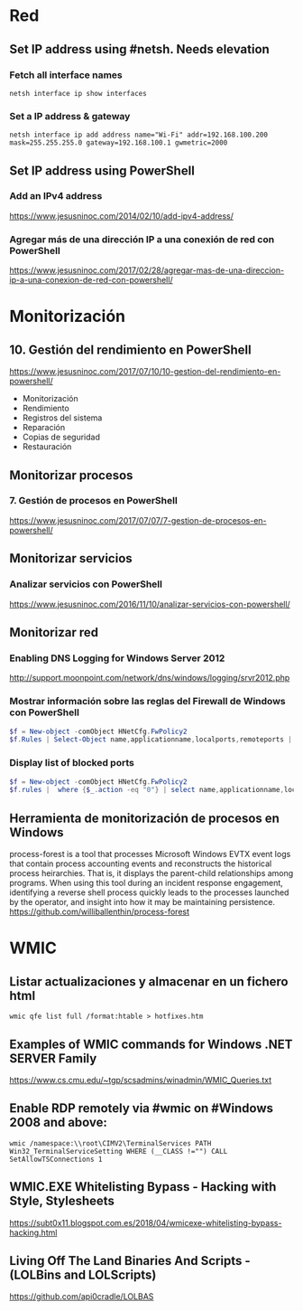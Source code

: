 # Red
## Set IP address using #netsh. Needs elevation
### Fetch all interface names
```MS-DOS
netsh interface ip show interfaces
```
### Set a IP address & gateway
```MS-DOS
netsh interface ip add address name="Wi-Fi" addr=192.168.100.200 mask=255.255.255.0 gateway=192.168.100.1 gwmetric=2000
```

## Set IP address using PowerShell
### Add an IPv4 address
https://www.jesusninoc.com/2014/02/10/add-ipv4-address/

### Agregar más de una dirección IP a una conexión de red con PowerShell
https://www.jesusninoc.com/2017/02/28/agregar-mas-de-una-direccion-ip-a-una-conexion-de-red-con-powershell/

# Monitorización

## 10. Gestión del rendimiento en PowerShell
https://www.jesusninoc.com/2017/07/10/10-gestion-del-rendimiento-en-powershell/

- Monitorización
- Rendimiento
- Registros del sistema
- Reparación
- Copias de seguridad
- Restauración

## Monitorizar procesos
### 7. Gestión de procesos en PowerShell
https://www.jesusninoc.com/2017/07/07/7-gestion-de-procesos-en-powershell/

## Monitorizar servicios
### Analizar servicios con PowerShell
https://www.jesusninoc.com/2016/11/10/analizar-servicios-con-powershell/

## Monitorizar red
### Enabling DNS Logging for Windows Server 2012
http://support.moonpoint.com/network/dns/windows/logging/srvr2012.php

### Mostrar información sobre las reglas del Firewall de Windows con PowerShell
```PowerShell
$f = New-object -comObject HNetCfg.FwPolicy2
$f.Rules | Select-Object name,applicationname,localports,remoteports | Out-GridView
```

### Display list of blocked ports
```PowerShell
$f = New-object -comObject HNetCfg.FwPolicy2
$f.rules |  where {$_.action -eq "0"} | select name,applicationname,localports
```

## Herramienta de monitorización de procesos en Windows
process-forest is a tool that processes Microsoft Windows EVTX event logs that contain process accounting events and reconstructs the historical process heirarchies. That is, it displays the parent-child relationships among programs. When using this tool during an incident response engagement, identifying a reverse shell process quickly leads to the processes launched by the operator, and insight into how it may be maintaining persistence.
https://github.com/williballenthin/process-forest

# WMIC

## Listar actualizaciones y almacenar en un fichero html
```MS-DOS
wmic qfe list full /format:htable > hotfixes.htm
```

## Examples of WMIC commands for Windows .NET SERVER Family 
https://www.cs.cmu.edu/~tgp/scsadmins/winadmin/WMIC_Queries.txt

## Enable RDP remotely via #wmic on #Windows 2008 and above: 
```MS-DOS
wmic /namespace:\\root\CIMV2\TerminalServices PATH Win32_TerminalServiceSetting WHERE (__CLASS !="") CALL SetAllowTSConnections 1
```

## WMIC.EXE Whitelisting Bypass - Hacking with Style, Stylesheets
https://subt0x11.blogspot.com.es/2018/04/wmicexe-whitelisting-bypass-hacking.html

## Living Off The Land Binaries And Scripts - (LOLBins and LOLScripts)
https://github.com/api0cradle/LOLBAS
